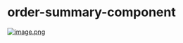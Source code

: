 # order-summary-component
[![image.png](https://i.postimg.cc/pdVCxgWg/image.png)](https://postimg.cc/HrKX9v72)

